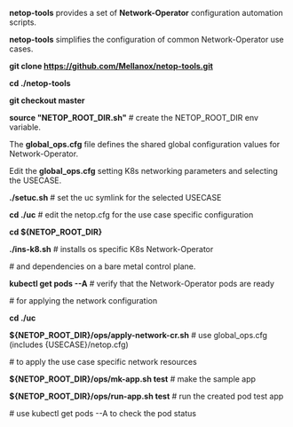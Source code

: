 **netop-tools** provides a set of **Network-Operator** configuration
automation scripts.

**netop-tools** simplifies the configuration of common Network-Operator
use cases.

**git clone <https://github.com/Mellanox/netop-tools.git>**

**cd ./netop-tools**

**git checkout master**

**source "NETOP\_ROOT\_DIR.sh"** \# create the NETOP\_ROOT\_DIR env
variable.

The **global\_ops.cfg** file defines the shared global configuration
values for Network-Operator.

Edit the **global\_ops.cfg** setting K8s networking parameters and
selecting the USECASE.

**./setuc.sh** \# set the uc symlink for the selected USECASE

**cd ./uc** \# edit the netop.cfg for the use case specific
configuration

**cd \${NETOP\_ROOT\_DIR}**

**./ins-k8.sh** \# installs os specific K8s Network-Operator

\# and dependencies on a bare metal control plane.

**kubectl get pods --A** \# verify that the Network-Operator pods are
ready

\# for applying the network configuration

**cd ./uc**

**${NETOP_ROOT_DIR}/ops/apply-network-cr.sh** \# use global\_ops.cfg (includes
{USECASE}/netop.cfg)

\# to apply the use case specific network resources

**${NETOP_ROOT_DIR}/ops/mk-app.sh test** \# make the sample app

**${NETOP_ROOT_DIR}/ops/run-app.sh test** \# run the created pod test app

\# use kubectl get pods --A to check the pod status
